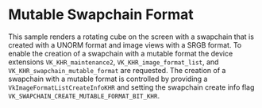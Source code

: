 # Mutable Swapchain Format

This sample renders a rotating cube on the screen with a swapchain that is
created with a UNORM format and image views with a SRGB format. To enable the
creation of a swapchain with a mutable format the device extensions
`VK_KHR_maintenance2`, `VK_KHR_image_format_list`, and
`VK_KHR_swapchain_mutable_format` are requested. The creation of a swapchain
with a mutable format is controlled by providing a
`VkImageFormatListCreateInfoKHR` and setting the swapchain create info flag
`VK_SWAPCHAIN_CREATE_MUTABLE_FORMAT_BIT_KHR`.